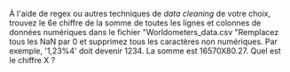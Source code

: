 À l'aide de regex ou autres techniques de *data cleaning* de votre choix, trouvez le 6e chiffre de la somme de toutes les lignes et colonnes de données numériques dans le fichier "Worldometers_data.csv "Remplacez tous les NaN par 0 et supprimez tous les caractères non numériques. Par exemple, '1,23%4' doit devenir 1234. 
La somme est 16570X80.27. Quel est le chiffre X ?
